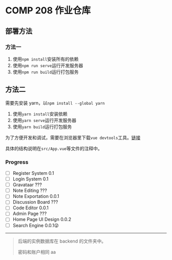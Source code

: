 # COMP 208 作业仓库

## 部署方法

### 方法一

1. 使用`npm install`安装所有的依赖
2. 使用`npm run serve`运行开发服务器
3. 使用`npm run build`运行打包服务

## 方法二

需要先安装 yarn，以`npm install --global yarn`

1. 使用`yarn install`安装依赖
2. 使用`yarn serve`运行开发服务器
3. 使用`yarn build`运行打包服务

为了方便开发和调试，需要在浏览器里下载`vue devtools`工具。[链接](https://chrome.google.com/webstore/detail/vuejs-devtools/nhdogjmejiglipccpnnnanhbledajbpd?hl=zh-CN)

具体的结构说明在`src/App.vue`等文件的注释中。

### Progress

- [ ] Register System 0.1
- [ ] Login System 0.1
- [ ] Gravataar ???
- [ ] Note Editing ???
- [ ] Note Exportation 0.0.1
- [ ] Discussion Board ???
- [ ] Code Editor 0.0.1
- [ ] Admin Page ???
- [ ] Home Page UI Design 0.0.2
- [ ] Search Engine 0.0.1😜

---

> 后端的实例数据库在 backend 的文件夹中。
>
> 密码和账户相同
> aa
